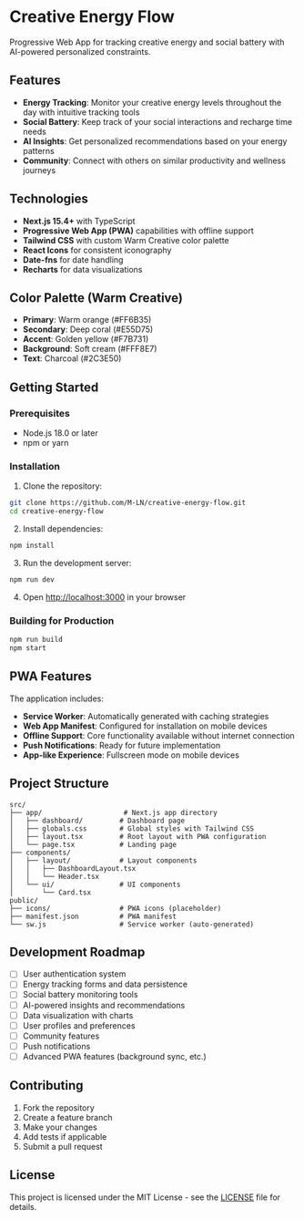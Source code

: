# Creative Energy Flow

Progressive Web App for tracking creative energy and social battery with AI-powered personalized constraints.

## Features

- **Energy Tracking**: Monitor your creative energy levels throughout the day with intuitive tracking tools
- **Social Battery**: Keep track of your social interactions and recharge time needs
- **AI Insights**: Get personalized recommendations based on your energy patterns
- **Community**: Connect with others on similar productivity and wellness journeys

## Technologies

- **Next.js 15.4+** with TypeScript
- **Progressive Web App (PWA)** capabilities with offline support
- **Tailwind CSS** with custom Warm Creative color palette
- **React Icons** for consistent iconography
- **Date-fns** for date handling
- **Recharts** for data visualizations

## Color Palette (Warm Creative)

- **Primary**: Warm orange (#FF6B35)
- **Secondary**: Deep coral (#E55D75)
- **Accent**: Golden yellow (#F7B731)
- **Background**: Soft cream (#FFF8E7)
- **Text**: Charcoal (#2C3E50)

## Getting Started

### Prerequisites

- Node.js 18.0 or later
- npm or yarn

### Installation

1. Clone the repository:
```bash
git clone https://github.com/M-LN/creative-energy-flow.git
cd creative-energy-flow
```

2. Install dependencies:
```bash
npm install
```

3. Run the development server:
```bash
npm run dev
```

4. Open [http://localhost:3000](http://localhost:3000) in your browser

### Building for Production

```bash
npm run build
npm start
```

## PWA Features

The application includes:

- **Service Worker**: Automatically generated with caching strategies
- **Web App Manifest**: Configured for installation on mobile devices
- **Offline Support**: Core functionality available without internet connection
- **Push Notifications**: Ready for future implementation
- **App-like Experience**: Fullscreen mode on mobile devices

## Project Structure

```
src/
├── app/                    # Next.js app directory
│   ├── dashboard/         # Dashboard page
│   ├── globals.css        # Global styles with Tailwind CSS
│   ├── layout.tsx         # Root layout with PWA configuration
│   └── page.tsx           # Landing page
├── components/
│   ├── layout/            # Layout components
│   │   ├── DashboardLayout.tsx
│   │   └── Header.tsx
│   └── ui/                # UI components
│       └── Card.tsx
public/
├── icons/                 # PWA icons (placeholder)
├── manifest.json          # PWA manifest
└── sw.js                  # Service worker (auto-generated)
```

## Development Roadmap

- [ ] User authentication system
- [ ] Energy tracking forms and data persistence
- [ ] Social battery monitoring tools
- [ ] AI-powered insights and recommendations
- [ ] Data visualization with charts
- [ ] User profiles and preferences
- [ ] Community features
- [ ] Push notifications
- [ ] Advanced PWA features (background sync, etc.)

## Contributing

1. Fork the repository
2. Create a feature branch
3. Make your changes
4. Add tests if applicable
5. Submit a pull request

## License

This project is licensed under the MIT License - see the [LICENSE](LICENSE) file for details.
